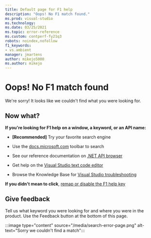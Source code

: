 ```yaml
---
title: Default page for F1 help
description: "Oops! No F1 match found."
ms.prod: visual-studio
ms.technology: 
ms.date: 03/25/2021
ms.topic: error-reference
ms.custom: contperf-fy21q3
robots: noindex,nofollow
f1_keywords:
- vs.ambient
manager: jmartens
author: mikejo5000
ms.author: mikejo
---
```

# Oops! No F1 match found

We're sorry! It looks like we couldn't find what you were looking for. 

## Now what?

**If you're looking for F1 help on a window, a keyword, or an API name:**
- **[Recommended]** Try your favorite search engine

- Use the [docs.microsoft.com](/) toolbar to search 

- See our reference documentation on [.NET API browser](/dotnet/api/)

- Get help on the [Visual Studio text code editor](../../ide/writing-code-in-the-code-and-text-editor.md)

- Browse the Knowledge Base for [Visual Studio troubleshooting](/troubleshoot/visualstudio/welcome-visual-studio/)


**If you didn't mean to click**, [remap or disable the F1 help key](../not-in-toc/change-f1-help-key.md)


## Give feedback

Tell us what keyword you were looking for and where you were in the product. Use the Feedback button at the bottom of this page. 

:::image type="content" source="/media/search-error-page.png" alt-text="Sorry we couldn't find a match":::
